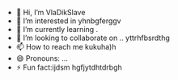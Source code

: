 - 👋 Hi, I’m VlaDikSlave
- 👀 I’m interested in yhnbgferggv
- 🌱 I’m currently learning .
- 💞️ I’m looking to collaborate on .. yttrhfbsrdthg
- 📫 How to reach me kukuha)h
- 😄 Pronouns: ...
- ⚡ Fun fact:ijdsm hgfjytdhtdrbgh

<!---
VlaDikSlave/VlaDikSlave is a ✨ special ✨ repository because its `README.md` (this file) appears on your GitHub profile.
You can click the Preview link to take a look at your changes.
--->
